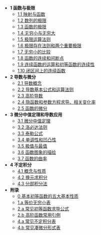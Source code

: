 * __1 函数与极限__
  * [1.1 映射与函数](1-function-and-limit/1.1)
  * [1.2 数列的极限](1-function-and-limit/1.2)
  * [1.3 函数的极限](1-function-and-limit/1.3)
  * [1.4 无穷小与无穷大](1-function-and-limit/1.4)
  * [1.5 极限运算法则](1-function-and-limit/1.5)
  * [1.6 极限存在法则和两个重要极限](1-function-and-limit/1.6)
  * [1.7 无穷小的比较](1-function-and-limit/1.7)
  * [1.8 函数的连续和间断点](1-function-and-limit/1.8)
  * [1.9 连续函数的运算和初等函数的连续性](1-function-and-limit/1.9)
  * [1.10 闭区间上的连续函数](1-function-and-limit/1.10)
* __2 导数与微分__
  * [2.1 导数概念](2-derivative-and-differential/2.1)
  * [2.2 导数基本公式和运算法则](2-derivative-and-differential/2.2)
  * [2.3 高阶导数](2-derivative-and-differential/2.3)
  * [2.4 隐函数和参数方程求导、相关变化率](2-derivative-and-differential/2.4)
  * [2.5 函数的微分](2-derivative-and-differential/2.5)
* __3 微分中值定理和导数应用__
  * [3.1 微分中值定理](3-function-differentiation-and-derivative-application/3.1)
  * [3.2 洛必达法则](3-function-differentiation-and-derivative-application/3.2)
  * [3.3 泰勒公式](3-function-differentiation-and-derivative-application/3.3)
  * [3.4 单调性和凹凸性](3-function-differentiation-and-derivative-application/3.4)
  * [3.5 极值与最值](3-function-differentiation-and-derivative-application/3.5)
  * [3.6 函数图象的描绘](3-function-differentiation-and-derivative-application/3.6)
  * [3.7 函数的曲率](3-function-differentiation-and-derivative-application/3.7)
* __4 不定积分__
  * [4.1 概念与性质](4-indefinite-integral/4.1)
  * [4.2 换元求积分](4-indefinite-integral/4.2)
  * [4.3 分部积分法](4-indefinite-integral/4.3)
* __附录__
  * [0 基本初等函数的五大基本性质](0)
  * [1.a 等价无穷小表](1-function-and-limit/1.a)
  * [2.a 常见初等函数求导公式](2-derivative-and-differential/2.a)
  * [2.b 高阶函数常用引例](2-derivative-and-differential/2.b)
  * [4.a 常见不定积分表](4-indefinite-integral/4.a)
  * [4.b 常见凑微分形式表](4-indefinite-integral/4.b)